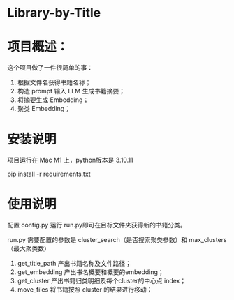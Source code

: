 # Library-by-Title
# 项目概述：
这个项目做了一件很简单的事：
1. 根据文件名获得书籍名称；
2. 构造 prompt 输入 LLM 生成书籍摘要；
3. 将摘要生成 Embedding；
4. 聚类 Embedding；
# 安装说明
项目运行在 Mac M1 上，python版本是 3.10.11

pip install -r requirements.txt
# 使用说明
配置 config.py 运行 run.py即可在目标文件夹获得新的书籍分类。

run.py 需要配置的参数是 cluster_search（是否搜索聚类参数）和 max_clusters（最大聚类数）

1. get_title_path 产出书籍名称及文件路径；
2. get_embedding 产出书名概要和概要的embedding；
3. get_cluster 产出书籍归类明细及每个cluster的中心点 index；
4. move_files 将书籍按照 cluster 的结果进行移动；
